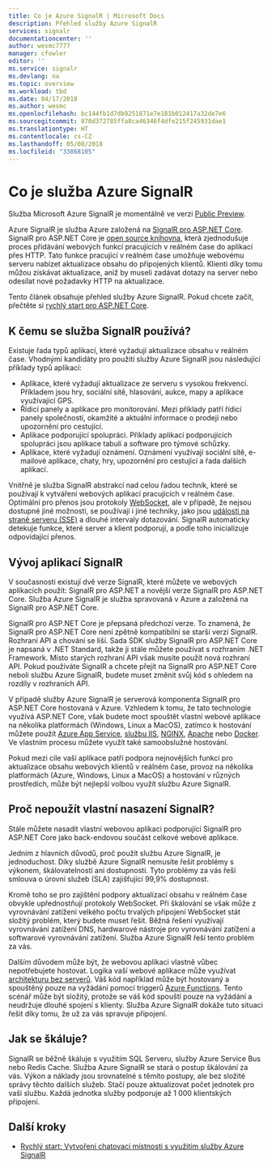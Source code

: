 ```yaml
---
title: Co je Azure SignalR | Microsoft Docs
description: Přehled služby Azure SignalR
services: signalr
documentationcenter: ''
author: wesmc7777
manager: cfowler
editor: ''
ms.service: signalr
ms.devlang: na
ms.topic: overview
ms.workload: tbd
ms.date: 04/17/2018
ms.author: wesmc
ms.openlocfilehash: bc144fb1d7db9251871e7e181b012417a32de7e6
ms.sourcegitcommit: 870d372785ffa8ca46346f4dfe215f245931dae1
ms.translationtype: HT
ms.contentlocale: cs-CZ
ms.lasthandoff: 05/08/2018
ms.locfileid: "33868105"
---
```

# <a name="what-is-azure-signalr-service"></a>Co je služba Azure SignalR

Služba Microsoft Azure SignalR je momentálně ve verzi [Public Preview](https://azure.microsoft.com/support/legal/preview-supplemental-terms/).

Azure SignalR je služba Azure založená na [SignalR pro ASP.NET Core](https://docs.microsoft.com/aspnet/core/signalr/introduction). SignalR pro ASP.NET Core je [open source knihovna](https://github.com/aspnet/signalr), která zjednodušuje proces přidávání webových funkcí pracujících v reálném čase do aplikací přes HTTP. Tato funkce pracující v reálném čase umožňuje webovému serveru nabízet aktualizace obsahu do připojených klientů. Klienti díky tomu můžou získávat aktualizace, aniž by museli zadávat dotazy na server nebo odesílat nové požadavky HTTP na aktualizace.

Tento článek obsahuje přehled služby Azure SignalR. Pokud chcete začít, přečtěte si [rychlý start pro ASP.NET Core](signalr-quickstart-dotnet-core.md).

## <a name="what-is-signalr-service-used-for"></a>K čemu se služba SignalR používá? 

Existuje řada typů aplikací, které vyžadují aktualizace obsahu v reálném čase. Vhodnými kandidáty pro použití služby Azure SignalR jsou následující příklady typů aplikací:

* Aplikace, které vyžadují aktualizace ze serveru s vysokou frekvencí. Příkladem jsou hry, sociální sítě, hlasování, aukce, mapy a aplikace využívající GPS.
* Řídicí panely a aplikace pro monitorování. Mezi příklady patří řídicí panely společností, okamžité a aktuální informace o prodeji nebo upozornění pro cestující.
* Aplikace podporující spolupráci. Příklady aplikací podporujících spolupráci jsou aplikace tabulí a software pro týmové schůzky.
* Aplikace, které vyžadují oznámení. Oznámení využívají sociální sítě, e-mailové aplikace, chaty, hry, upozornění pro cestující a řada dalších aplikací.

Vnitřně je služba SignalR abstrakcí nad celou řadou technik, které se používají k vytváření webových aplikací pracujících v reálném čase. Optimální pro přenos jsou protokoly [WebSocket](https://wikipedia.org/wiki/WebSocket), ale v případě, že nejsou dostupné jiné možnosti, se používají i jiné techniky, jako jsou [události na straně serveru (SSE)](https://wikipedia.org/wiki/Server-sent_events) a dlouhé intervaly dotazování. SignalR automaticky detekuje funkce, které server a klient podporují, a podle toho inicializuje odpovídající přenos.

## <a name="developing-signalr-apps"></a>Vývoj aplikací SignalR

V současnosti existují dvě verze SignalR, které můžete ve webových aplikacích použít: SignalR pro ASP.NET a novější verze SignalR pro ASP.NET Core. Služba Azure SignalR je služba spravovaná v Azure a založená na SignalR pro ASP.NET Core. 

SignalR pro ASP.NET Core je přepsaná předchozí verze. To znamená, že SignalR pro ASP.NET Core není zpětně kompatibilní se starší verzí SignalR. Rozhraní API a chování se liší. Sada SDK služby SignalR pro ASP.NET Core je napsaná v .NET Standard, takže ji stále můžete používat s rozhraním .NET Framework. Místo starých rozhraní API však musíte použít nová rozhraní API. Pokud používáte SignalR a chcete přejít na SignalR pro ASP.NET Core neboli službu Azure SignalR, budete muset změnit svůj kód s ohledem na rozdíly v rozhraních API.

V případě služby Azure SignalR je serverová komponenta SignalR pro ASP.NET Core hostovaná v Azure. Vzhledem k tomu, že tato technologie využívá ASP.NET Core, však budete moct spouštět vlastní webové aplikace na několika platformách (Windows, Linux a MacOS), zatímco k hostování můžete použít [Azure App Service](../app-service/app-service-web-overview.md), [službu IIS](https://docs.microsoft.com/aspnet/core/host-and-deploy/iis/index), [NGINX](https://docs.microsoft.com/aspnet/core/host-and-deploy/linux-nginx), [Apache](https://docs.microsoft.com/aspnet/core/host-and-deploy/linux-apache) nebo [Docker](https://docs.microsoft.com/aspnet/core/host-and-deploy/docker/index). Ve vlastním procesu můžete využít také samoobslužné hostování.

Pokud mezi cíle vaší aplikace patří podpora nejnovějších funkcí pro aktualizace obsahu webových klientů v reálném čase, provoz na několika platformách (Azure, Windows, Linux a MacOS) a hostování v různých prostředích, může být nejlepší volbou využít službu Azure SignalR.


## <a name="why-not-deploy-signalr-myself"></a>Proč nepoužít vlastní nasazení SignalR?

Stále můžete nasadit vlastní webovou aplikaci podporující SignalR pro ASP.NET Core jako back-endovou součást celkové webové aplikace.

Jedním z hlavních důvodů, proč použít službu Azure SignalR, je jednoduchost. Díky službě Azure SignalR nemusíte řešit problémy s výkonem, škálovatelností ani dostupností. Tyto problémy za vás řeší smlouva o úrovni služeb (SLA) zajišťující 99,9% dostupnost.

Kromě toho se pro zajištění podpory aktualizací obsahu v reálném čase obvykle upřednostňují protokoly WebSocket. Při škálování se však může z vyrovnávání zatížení velkého počtu trvalých připojení WebSocket stát složitý problém, který budete muset řešit. Běžná řešení využívají vyrovnávání zatížení DNS, hardwarové nástroje pro vyrovnávání zatížení a softwarové vyrovnávání zatížení. Služba Azure SignalR řeší tento problém za vás.

Dalším důvodem může být, že webovou aplikaci vlastně vůbec nepotřebujete hostovat. Logika vaší webové aplikace může využívat [architekturu bez serverů](https://azure.microsoft.com/overview/serverless-computing/). Váš kód například může být hostovaný a spouštěný pouze na vyžádání pomocí triggerů [Azure Functions](https://docs.microsoft.com/azure/azure-functions/). Tento scénář může být složitý, protože se váš kód spouští pouze na vyžádání a neudržuje dlouhé spojení s klienty. Služba Azure SignalR dokáže tuto situaci řešit díky tomu, že už za vás spravuje připojení.

## <a name="how-does-it-scale"></a>Jak se škáluje?

SignalR se běžně škáluje s využitím SQL Serveru, služby Azure Service Bus nebo Redis Cache. Služba Azure SignalR se stará o postup škálování za vás. Výkon a náklady jsou srovnatelné s těmito postupy, ale bez složité správy těchto dalších služeb. Stačí pouze aktualizovat počet jednotek pro vaši službu. Každá jednotka služby podporuje až 1 000 klientských připojení.

## <a name="next-steps"></a>Další kroky
* [Rychlý start: Vytvoření chatovací místnosti s využitím služby Azure SignalR](signalr-quickstart-dotnet-core.md)  
  

